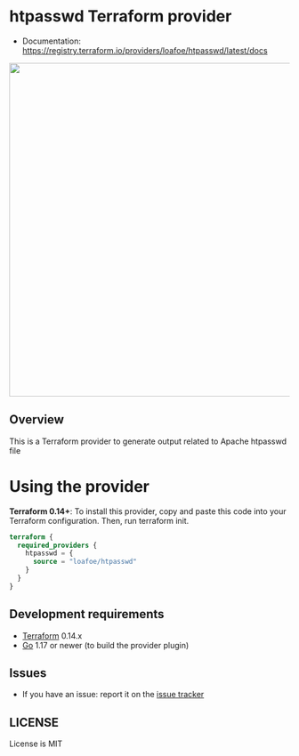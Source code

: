 # htpasswd Terraform provider

- Documentation: https://registry.terraform.io/providers/loafoe/htpasswd/latest/docs

<img src="https://cdn.rawgit.com/hashicorp/terraform-website/master/content/source/assets/images/logo-hashicorp.svg" width="600px">

## Overview

This is a Terraform provider to generate output related to Apache htpasswd file

# Using the provider

**Terraform 0.14+**: To install this provider, copy and paste this code into your Terraform configuration. Then, run terraform init.

```terraform
terraform {
  required_providers {
    htpasswd = {
      source = "loafoe/htpasswd"
    }
  }
}
```

## Development requirements

-	[Terraform](https://www.terraform.io/downloads.html) 0.14.x
-	[Go](https://golang.org/doc/install) 1.17 or newer (to build the provider plugin)

## Issues

- If you have an issue: report it on the [issue tracker](https://github.com/loafoe/terraform-provider-htpasswd/issues)

## LICENSE

License is MIT
